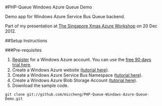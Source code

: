#PHP-Queue Windows Azure Queue Demo

Demo app for Windows Azure Service Bus Queue backend.

Part of my presentation at [The Singapore Xmas Azure Workshop](https://www.facebook.com/events/382258025194568/) on 20 Dec 2012.

##Setup Instructions

###Pre-requisites

1. [Register](http://www.windowsazure.com/en-us/pricing/free-trial/) for a Windows Azure account. You can use the [free 90 days trial here](http://www.windowsazure.com/en-us/pricing/free-trial/).
2. Create a Windows Azure website ([tutorial here](http://www.windowsazure.com/en-us/develop/php/tutorials/website-w-mysql-and-git/)).
3. Create a Windows Azure Service Bus Namespace ([tutorial here](http://www.windowsazure.com/en-us/develop/php/how-to-guides/service-bus-queues/#create-a-service-namespace)).
4. Create a Windows Azure Blob Storage Account ([tutorial here](http://www.windowsazure.com/en-us/develop/php/how-to-guides/blob-service/#header-3)).
5. Download the sample code.
  ```
git clone git://github.com/miccheng/PHP-Queue-Windows-Azure-Queue-Demo.git
```

